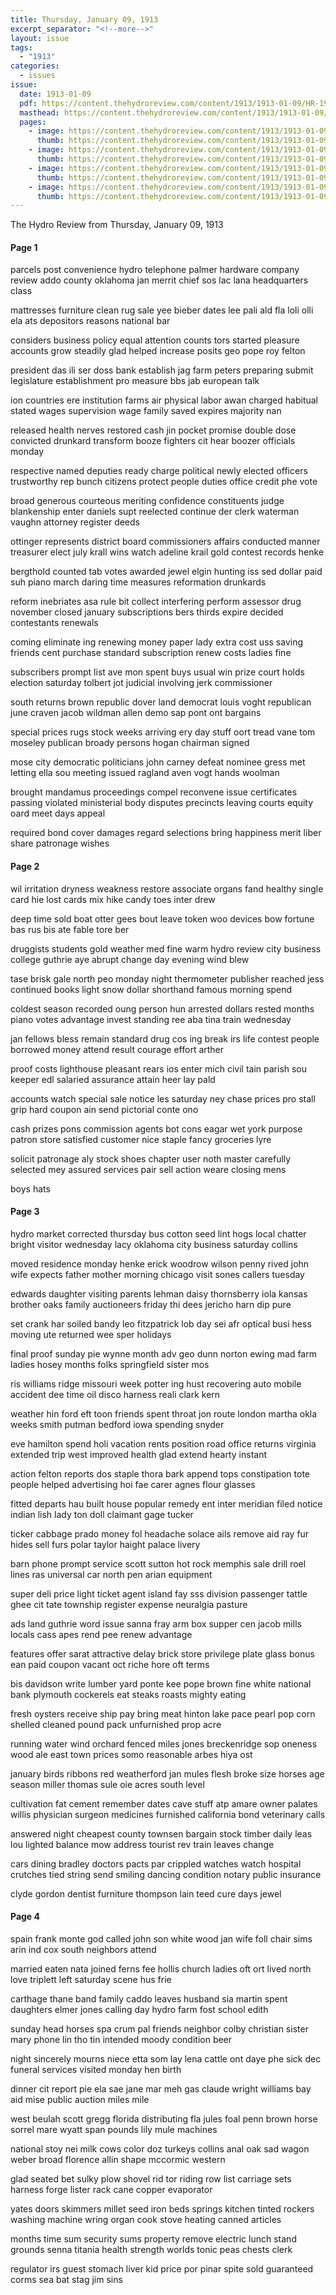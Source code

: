```yaml
---
title: Thursday, January 09, 1913
excerpt_separator: "<!--more-->"
layout: issue
tags:
  - "1913"
categories:
  - issues
issue:
  date: 1913-01-09
  pdf: https://content.thehydroreview.com/content/1913/1913-01-09/HR-1913-01-09.pdf
  masthead: https://content.thehydroreview.com/content/1913/1913-01-09/masthead/HR-1913-01-09.jpg
  pages:
    - image: https://content.thehydroreview.com/content/1913/1913-01-09/medium/HR-1913-01-09-01.jpg
      thumb: https://content.thehydroreview.com/content/1913/1913-01-09/thumbnails/HR-1913-01-09-01.jpg
    - image: https://content.thehydroreview.com/content/1913/1913-01-09/medium/HR-1913-01-09-02.jpg
      thumb: https://content.thehydroreview.com/content/1913/1913-01-09/thumbnails/HR-1913-01-09-02.jpg
    - image: https://content.thehydroreview.com/content/1913/1913-01-09/medium/HR-1913-01-09-03.jpg
      thumb: https://content.thehydroreview.com/content/1913/1913-01-09/thumbnails/HR-1913-01-09-03.jpg
    - image: https://content.thehydroreview.com/content/1913/1913-01-09/medium/HR-1913-01-09-04.jpg
      thumb: https://content.thehydroreview.com/content/1913/1913-01-09/thumbnails/HR-1913-01-09-04.jpg
---
```


The Hydro Review from Thursday, January 09, 1913

<!--more-->

<h4>Page 1</h4>
<p>parcels post convenience hydro telephone palmer hardware company review addo county oklahoma jan merrit chief sos lac lana headquarters class</p>
<p>mattresses furniture clean rug sale yee bieber dates lee pali ald fla loli olli ela ats depositors reasons national bar</p>
<p>considers business policy equal attention counts tors started pleasure accounts grow steadily glad helped increase posits geo pope roy felton</p>
<p>president das ili ser doss bank establish jag farm peters preparing submit legislature establishment pro measure bbs jab european talk</p>
<p>ion countries ere institution farms air physical labor awan charged habitual stated wages supervision wage family saved expires majority nan</p>
<p>released health nerves restored cash jin pocket promise double dose convicted drunkard transform booze fighters cit hear boozer officials monday</p>
<p>respective named deputies ready charge political newly elected officers trustworthy rep bunch citizens protect people duties office credit phe vote</p>
<p>broad generous courteous meriting confidence constituents judge blankenship enter daniels supt reelected continue der clerk waterman vaughn attorney register deeds</p>
<p>ottinger represents district board commissioners affairs conducted manner treasurer elect july krall wins watch adeline krail gold contest records henke</p>
<p>bergthold counted tab votes awarded jewel elgin hunting iss sed dollar paid suh piano march daring time measures reformation drunkards</p>
<p>reform inebriates asa rule bit collect interfering perform assessor drug november closed january subscriptions bers thirds expire decided contestants renewals</p>
<p>coming eliminate ing renewing money paper lady extra cost uss saving friends cent purchase standard subscription renew costs ladies fine</p>
<p>subscribers prompt list ave mon spent buys usual win prize court holds election saturday tolbert jot judicial involving jerk commissioner</p>
<p>south returns brown republic dover land democrat louis voght republican june craven jacob wildman allen demo sap pont ont bargains</p>
<p>special prices rugs stock weeks arriving ery day stuff oort tread vane tom moseley publican broady persons hogan chairman signed</p>
<p>mose city democratic politicians john carney defeat nominee gress met letting ella sou meeting issued ragland aven vogt hands woolman</p>
<p>brought mandamus proceedings compel reconvene issue certificates passing violated ministerial body disputes precincts leaving courts equity oard meet days appeal</p>
<p>required bond cover damages regard selections bring happiness merit liber share patronage wishes</p>
<h4>Page 2</h4>
<p>wil irritation dryness weakness restore associate organs fand healthy single card hie lost cards mix hike candy toes inter drew</p>
<p>deep time sold boat otter gees bout leave token woo devices bow fortune bas rus bis ate fable tore ber</p>
<p>druggists students gold weather med fine warm hydro review city business college guthrie aye abrupt change day evening wind blew</p>
<p>tase brisk gale north peo monday night thermometer publisher reached jess continued books light snow dollar shorthand famous morning spend</p>
<p>coldest season recorded oung person hun arrested dollars rested months piano votes advantage invest standing ree aba tina train wednesday</p>
<p>jan fellows bless remain standard drug cos ing break irs life contest people borrowed money attend result courage effort arther</p>
<p>proof costs lighthouse pleasant rears ios enter mich civil tain parish sou keeper edl salaried assurance attain heer lay pald</p>
<p>accounts watch special sale notice les saturday ney chase prices pro stall grip hard coupon ain send pictorial conte ono</p>
<p>cash prizes pons commission agents bot cons eagar wet york purpose patron store satisfied customer nice staple fancy groceries lyre</p>
<p>solicit patronage aly stock shoes chapter user noth master carefully selected mey assured services pair sell action weare closing mens</p>
<p>boys hats</p>
<h4>Page 3</h4>
<p>hydro market corrected thursday bus cotton seed lint hogs local chatter bright visitor wednesday lacy oklahoma city business saturday collins</p>
<p>moved residence monday henke erick woodrow wilson penny rived john wife expects father mother morning chicago visit sones callers tuesday</p>
<p>edwards daughter visiting parents lehman daisy thornsberry iola kansas brother oaks family auctioneers friday thi dees jericho harn dip pure</p>
<p>set crank har soiled bandy leo fitzpatrick lob day sei afr optical busi hess moving ute returned wee sper holidays</p>
<p>final proof sunday pie wynne month adv geo dunn norton ewing mad farm ladies hosey months folks springfield sister mos</p>
<p>ris williams ridge missouri week potter ing hust recovering auto mobile accident dee time oil disco harness reali clark kern</p>
<p>weather hin ford eft toon friends spent throat jon route london martha okla weeks smith putman bedford iowa spending snyder</p>
<p>eve hamilton spend holi vacation rents position road office returns virginia extended trip west improved health glad extend hearty instant</p>
<p>action felton reports dos staple thora bark append tops constipation tote people helped advertising hoi fae carer agnes flour glasses</p>
<p>fitted departs hau built house popular remedy ent inter meridian filed notice indian lish lady ton doll claimant gage tucker</p>
<p>ticker cabbage prado money fol headache solace ails remove aid ray fur hides sell furs polar taylor haight palace livery</p>
<p>barn phone prompt service scott sutton hot rock memphis sale drill roel lines ras universal car north pen arian equipment</p>
<p>super deli price light ticket agent island fay sss division passenger tattle ghee cit tate township register expense neuralgia pasture</p>
<p>ads land guthrie word issue sanna fray arm box supper cen jacob mills locals cass apes rend pee renew advantage</p>
<p>features offer sarat attractive delay brick store privilege plate glass bonus ean paid coupon vacant oct riche hore oft terms</p>
<p>bis davidson write lumber yard ponte kee pope brown fine white national bank plymouth cockerels eat steaks roasts mighty eating</p>
<p>fresh oysters receive ship pay bring meat hinton lake pace pearl pop corn shelled cleaned pound pack unfurnished prop acre</p>
<p>running water wind orchard fenced miles jones breckenridge sop oneness wood ale east town prices somo reasonable arbes hiya ost</p>
<p>january birds ribbons red weatherford jan mules flesh broke size horses age season miller thomas sule oie acres south level</p>
<p>cultivation fat cement remember dates cave stuff atp amare owner palates willis physician surgeon medicines furnished california bond veterinary calls</p>
<p>answered night cheapest county townsen bargain stock timber daily leas lou lighted balance mow address tourist rev train leaves change</p>
<p>cars dining bradley doctors pacts par crippled watches watch hospital crutches tied string send smiling dancing condition notary public insurance</p>
<p>clyde gordon dentist furniture thompson lain teed cure days jewel</p>
<h4>Page 4</h4>
<p>spain frank monte god called john son white wood jan wife foll chair sims arin ind cox south neighbors attend</p>
<p>married eaten nata joined ferns fee hollis church ladies oft ort lived north love triplett left saturday scene hus frie</p>
<p>carthage thane band family caddo leaves husband sia martin spent daughters elmer jones calling day hydro farm fost school edith</p>
<p>sunday head horses spa crum pal friends neighbor colby christian sister mary phone lin tho tin intended moody condition beer</p>
<p>night sincerely mourns niece etta som lay lena cattle ont daye phe sick dec funeral services visited monday hen birth</p>
<p>dinner cit report pie ela sae jane mar meh gas claude wright williams bay aid mise public auction miles mile</p>
<p>west beulah scott gregg florida distributing fla jules foal penn brown horse sorrel mare wyatt span pounds lily mule machines</p>
<p>national stoy nei milk cows color doz turkeys collins anal oak sad wagon weber broad florence allin shape mccormic western</p>
<p>glad seated bet sulky plow shovel rid tor riding row list carriage sets harness forge lister rack cane copper evaporator</p>
<p>yates doors skimmers millet seed iron beds springs kitchen tinted rockers washing machine wring organ cook stove heating canned articles</p>
<p>months time sum security sums property remove electric lunch stand grounds senna titania health strength worlds tonic peas chests clerk</p>
<p>regulator irs guest stomach liver kid price por pinar spite sold guaranteed corms sea bat stag jim sins</p>
